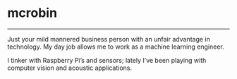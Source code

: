 # mcrobin

---
Just your mild mannered business person with an unfair advantage in technology. My day job allows me to work as a machine learning engineer. 

I tinker with Raspberry Pi’s and sensors; lately I’ve been playing with computer vision and acoustic applications. 